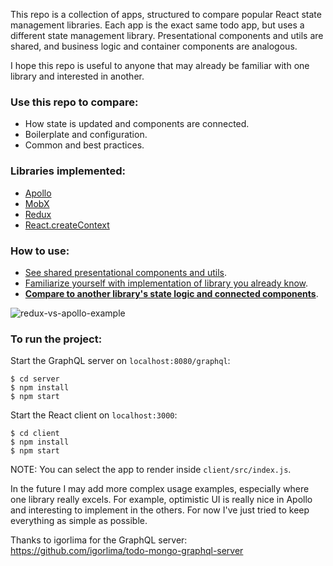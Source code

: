 This repo is a collection of apps, structured to compare popular React state management libraries. Each app is the exact same todo app, but uses a different state management library. Presentational components and utils are shared, and business logic and container components are analogous.

I hope this repo is useful to anyone that may already be familiar with one library and interested in another.

### Use this repo to compare:
- How state is updated and components are connected.
- Boilerplate and configuration.
- Common and best practices.

### Libraries implemented:
- [Apollo](https://www.apollographql.com/docs/react/)
- [MobX](https://mobx.js.org/)
- [Redux](https://redux.js.org/)
- [React.createContext](https://github.com/thejameskyle/create-react-context)

### How to use:
- [See shared presentational components and utils](https://github.com/robertgonzales/compare-react-state-management/tree/master/client/src/shared).
- [Familiarize yourself with implementation of library you already know](https://github.com/robertgonzales/compare-react-state-management/tree/master/client/src).
- [**Compare to another library's state logic and connected components**](https://github.com/robertgonzales/compare-react-state-management/tree/master/client/src).

![redux-vs-apollo-example](https://user-images.githubusercontent.com/7729885/36496615-d2ce32ca-1706-11e8-9e4c-d785ea47a0cb.jpg)


### To run the project:
Start the GraphQL server on `localhost:8080/graphql`:
```
$ cd server
$ npm install
$ npm start
```
Start the React client on `localhost:3000`:
```
$ cd client
$ npm install
$ npm start
```

NOTE: You can select the app to render inside `client/src/index.js`.

In the future I may add more complex usage examples, especially where one library really excels. For example, optimistic UI is really nice in Apollo and interesting to implement in the others. For now I've just tried to keep everything as simple as possible.

Thanks to igorlima for the GraphQL server: https://github.com/igorlima/todo-mongo-graphql-server
